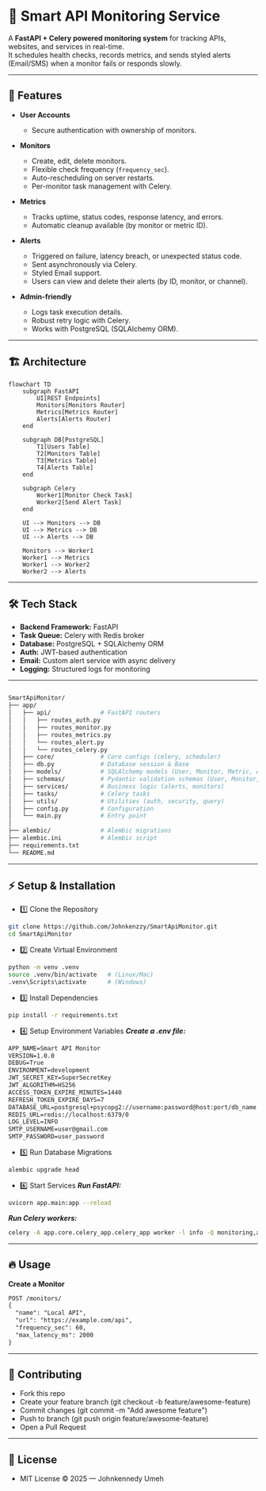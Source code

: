 # 📡 Smart API Monitoring Service

A **FastAPI + Celery powered monitoring system** for tracking APIs, websites, and services in real-time.  
It schedules health checks, records metrics, and sends styled alerts (Email/SMS) when a monitor fails or responds slowly.

---

## 🚀 Features

- **User Accounts**
  - Secure authentication with ownership of monitors.

- **Monitors**
  - Create, edit, delete monitors.
  - Flexible check frequency (`frequency_sec`).
  - Auto-rescheduling on server restarts.
  - Per-monitor task management with Celery.

- **Metrics**
  - Tracks uptime, status codes, response latency, and errors.
  - Automatic cleanup available (by monitor or metric ID).

- **Alerts**
  - Triggered on failure, latency breach, or unexpected status code.
  - Sent asynchronously via Celery.
  - Styled Email support.
  - Users can view and delete their alerts (by ID, monitor, or channel).

- **Admin-friendly**
  - Logs task execution details.
  - Robust retry logic with Celery.
  - Works with PostgreSQL (SQLAlchemy ORM).

---

## 🏗️ Architecture

```mermaid
flowchart TD
    subgraph FastAPI
        UI[REST Endpoints]
        Monitors[Monitors Router]
        Metrics[Metrics Router]
        Alerts[Alerts Router]
    end

    subgraph DB[PostgreSQL]
        T1[Users Table]
        T2[Monitors Table]
        T3[Metrics Table]
        T4[Alerts Table]
    end

    subgraph Celery
        Worker1[Monitor Check Task]
        Worker2[Send Alert Task]
    end

    UI --> Monitors --> DB
    UI --> Metrics --> DB
    UI --> Alerts --> DB

    Monitors --> Worker1
    Worker1 --> Metrics
    Worker1 --> Worker2
    Worker2 --> Alerts
```

---

## 🛠️ Tech Stack

- **Backend Framework:** FastAPI
- **Task Queue:** Celery with Redis broker
- **Database:** PostgreSQL + SQLAlchemy ORM
- **Auth:** JWT-based authentication
- **Email:** Custom alert service with async delivery
- **Logging:** Structured logs for monitoring

---

```bash

SmartApiMonitor/
├── app/
│   ├── api/              # FastAPI routers
│   │   ├── routes_auth.py
│   │   ├── routes_monitor.py
│   │   ├── routes_metrics.py
│   │   └── routes_alert.py
│   │   └── routes_celery.py
│   ├── core/             # Core configs (celery, scheduler)
│   ├── db.py             # Database session & Base
│   ├── models/           # SQLAlchemy models (User, Monitor, Metric, Alert)
│   ├── schemas/          # Pydantic validation schemas (User, Monitor, Metric, Alert)
│   ├── services/         # Business logic (alerts, monitors)
│   ├── tasks/            # Celery tasks
│   ├── utils/            # Utilities (auth, security, query)
│   ├── config.py         # Configuration
│   └── main.py           # Entry point
│
├── alembic/              # Alembic migrations
├── alembic.ini           # Alembic script
├── requirements.txt
└── README.md

```

---

## ⚡ Setup & Installation

- 1️⃣ Clone the Repository
```bash
git clone https://github.com/Johnkenzzy/SmartApiMonitor.git
cd SmartApiMonitor
```

- 2️⃣ Create Virtual Environment
```bash
python -m venv .venv
source .venv/bin/activate   # (Linux/Mac)
.venv\Scripts\activate      # (Windows)
```

- 3️⃣ Install Dependencies
```bash
pip install -r requirements.txt
```

- 4️⃣ Setup Environment Variables
***Create a .env file:***
```txt
APP_NAME=Smart API Monitor
VERSION=1.0.0
DEBUG=True
ENVIRONMENT=development
JWT_SECRET_KEY=SuperSecretKey
JWT_ALGORITHM=HS256
ACCESS_TOKEN_EXPIRE_MINUTES=1440
REFRESH_TOKEN_EXPIRE_DAYS=7
DATABASE_URL=postgresql+psycopg2://username:password@host:port/db_name
REDIS_URL=redis://localhost:6379/0
LOG_LEVEL=INFO
SMTP_USERNAME=user@gmail.com
SMTP_PASSWORD=user_password
```


- 5️⃣ Run Database Migrations
```bash
alembic upgrade head
```

- 6️⃣ Start Services
***Run FastAPI:***
```bash
uvicorn app.main:app --reload
```
***Run Celery workers:***
```bash
celery -A app.core.celery_app.celery_app worker -l info -Q monitoring,alerts
```

---

## 🔥 Usage

**Create a Monitor**
```txt
POST /monitors/
{
  "name": "Local API",
  "url": "https://example.com/api",
  "frequency_sec": 60,
  "max_latency_ms": 2000
}
```

---

## 🤝 Contributing

- Fork this repo
- Create your feature branch (git checkout -b feature/awesome-feature)
- Commit changes (git commit -m "Add awesome feature")
- Push to branch (git push origin feature/awesome-feature)
- Open a Pull Request

---

## 📜 License

- MIT License © 2025 — Johnkennedy Umeh